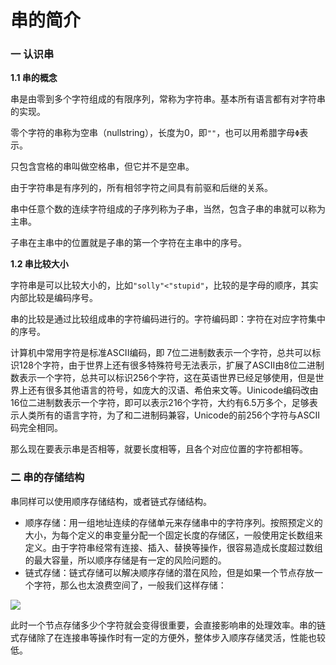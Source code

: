 # 串的简介

### 一 认识串

**1.1 串的概念**

串是由零到多个字符组成的有限序列，常称为字符串。基本所有语言都有对字符串的实现。

零个字符的串称为空串（nullstring），长度为0，即`""`，也可以用希腊字母`Φ`表示。

只包含宫格的串叫做空格串，但它并不是空串。

由于字符串是有序列的，所有相邻字符之间具有前驱和后继的关系。

串中任意个数的连续字符组成的子序列称为子串，当然，包含子串的串就可以称为主串。

子串在主串中的位置就是子串的第一个字符在主串中的序号。

**1.2 串比较大小**

字符串是可以比较大小的，比如`"solly"<"stupid"`，比较的是字母的顺序，其实内部比较是编码序号。

串的比较是通过比较组成串的字符编码进行的。字符编码即：字符在对应字符集中的序号。

计算机中常用字符是标准ASCII编码，即 7位二进制数表示一个字符，总共可以标识128个字符，由于世界上还有很多特殊符号无法表示，扩展了ASCII由8位二进制数表示一个字符，总共可以标识256个字符，这在英语世界已经足够使用，但是世界上还有很多其他语言的符号，如庞大的汉语、希伯来文等。Uinicode编码改由16位二进制数表示一个字符，即可以表示216个字符，大约有6.5万多个，足够表示人类所有的语言字符，为了和二进制码兼容，Unicode的前256个字符与ASCII码完全相同。

那么现在要表示串是否相等，就要长度相等，且各个对应位置的字符都相等。

### 二 串的存储结构

串同样可以使用顺序存储结构，或者链式存储结构。

* 顺序存储：用一组地址连续的存储单元来存储串中的字符序列。按照预定义的大小，为每个定义的串变量分配一个固定长度的存储区，一般使用定长数组来定义。由于字符串经常有连接、插入、替换等操作，很容易造成长度超过数组的最大容量，所以顺序存储是有一定的风险问题的。
* 链式存储：链式存储可以解决顺序存储的潜在风险，但是如果一个节点存放一个字符，那么也太浪费空间了，一般我们这样存储：

![](https://github.com/overnote/over-algorithm/raw/master/images/structure/string-1.png)

此时一个节点存储多少个字符就会变得很重要，会直接影响串的处理效率。串的链式存储除了在连接串等操作时有一定的方便外，整体步入顺序存储灵活，性能也较低。

